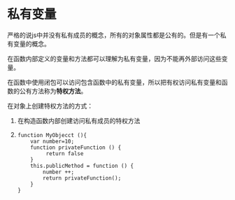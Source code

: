 # 私有变量

严格的说js中并没有私有成员的概念，所有的对象属性都是公有的。但是有一个私有变量的概念。

在函数内部定义的变量和方法都可以理解为私有变量，因为不能再外部访问这些变量。

在函数中使用闭包可以访问包含函数中的私有变量，所以把有权访问私有变量和函数的公有方法称为**特权方法**。

在对象上创建特权方法的方式：

1. 在构造函数内部创建访问私有成员的特权方法
2. ```
   function MyObjecct (){
       var number=10;
       function privateFunction () {
            return false   
       }
       this.publicMethod = function () {
           number ++;
           return privateFunction();
       }
   }
   ```



